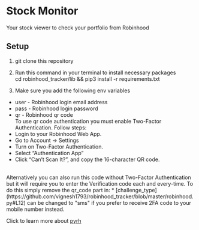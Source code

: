 # Stock Monitor
Your stock viewer to check your portfolio from Robinhood

## Setup

1. git clone this repository

2. Run this command in your terminal to install necessary packages<br/>cd robinhood_tracker/lib && pip3 install -r requirements.txt

2. Make sure you add the following env variables
* user - Robinhood login email address
* pass - Robinhood login password
* qr - Robinhood qr code<br>
To use qr code authentication you must enable Two-Factor Authentication. Follow steps:
* Login to your Robinhood Web App.
* Go to Account -> Settings
* Turn on Two-Factor Authentication.
* Select “Authentication App”
* Click “Can’t Scan It?”, and copy the 16-character QR code.
<br>
Alternatively you can also run this code without Two-Factor Authentication but it will require you to enter the Verification code each and every-time. To do this simply remove the qr_code part in:
* [challenge_type](https://github.com/vignesh1793/robinhood_tracker/blob/master/robinhood.py#L12) can be changed to "sms" if you prefer to receive 2FA code to your mobile number instead.

Click to learn more about [pyrh](https://pypi.org/project/pyrh/)
